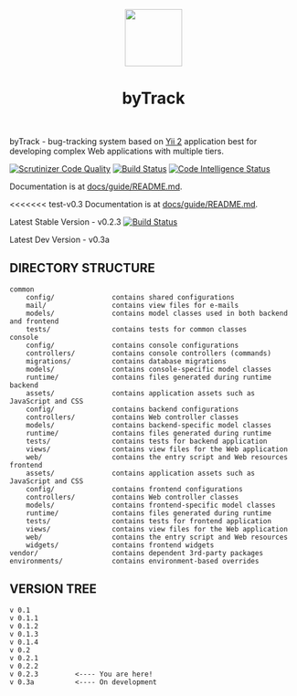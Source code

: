 <p align="center">
    <a href="https://github.com/deadbyback" target="_blank">
        <img src="https://avatars0.githubusercontent.com/u/993323" height="100px">
    </a>
    <h1 align="center">byTrack</h1>
    <br>
</p>

byTrack - bug-tracking system based on [Yii 2](http://www.yiiframework.com/) application best for
developing complex Web applications with multiple tiers.

[![Scrutinizer Code Quality](https://scrutinizer-ci.com/g/deadbyback/byTrack/badges/quality-score.png?b=master)](https://scrutinizer-ci.com/g/deadbyback/byTrack/?branch=master)
[![Build Status](https://scrutinizer-ci.com/g/deadbyback/byTrack/badges/build.png?b=master)](https://scrutinizer-ci.com/g/deadbyback/byTrack/build-status/master)
[![Code Intelligence Status](https://scrutinizer-ci.com/g/deadbyback/byTrack/badges/code-intelligence.svg?b=master)](https://scrutinizer-ci.com/code-intelligence)

Documentation is at [docs/guide/README.md](common/README.md).

<<<<<<< test-v0.3
Documentation is at [docs/guide/README.md](common/README.md).

Latest Stable Version - v0.2.3
[![Build Status](https://travis-ci.org/yiisoft/yii2-app-advanced.svg?branch=master)](https://travis-ci.org/yiisoft/yii2-app-advanced)

Latest Dev Version - v0.3a

DIRECTORY STRUCTURE
-------------------

```
common
    config/              contains shared configurations
    mail/                contains view files for e-mails
    models/              contains model classes used in both backend and frontend
    tests/               contains tests for common classes    
console
    config/              contains console configurations
    controllers/         contains console controllers (commands)
    migrations/          contains database migrations
    models/              contains console-specific model classes
    runtime/             contains files generated during runtime
backend
    assets/              contains application assets such as JavaScript and CSS
    config/              contains backend configurations
    controllers/         contains Web controller classes
    models/              contains backend-specific model classes
    runtime/             contains files generated during runtime
    tests/               contains tests for backend application    
    views/               contains view files for the Web application
    web/                 contains the entry script and Web resources
frontend
    assets/              contains application assets such as JavaScript and CSS
    config/              contains frontend configurations
    controllers/         contains Web controller classes
    models/              contains frontend-specific model classes
    runtime/             contains files generated during runtime
    tests/               contains tests for frontend application
    views/               contains view files for the Web application
    web/                 contains the entry script and Web resources
    widgets/             contains frontend widgets
vendor/                  contains dependent 3rd-party packages
environments/            contains environment-based overrides
```

VERSION TREE
-------------------
```
v 0.1
v 0.1.1
v 0.1.2
v 0.1.3
v 0.1.4
v 0.2
v 0.2.1
v 0.2.2
v 0.2.3         <---- You are here!
v 0.3a          <---- On development
```
